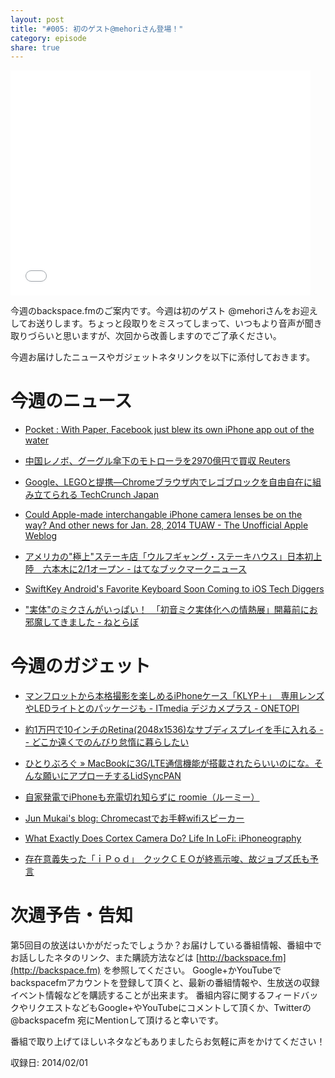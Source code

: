 ```yaml
---
layout: post
title: "#005: 初のゲスト@mehoriさん登場！"
category: episode
share: true
---
```


<p><iframe width="480" height="360" src="//www.youtube.com/embed/Zv_q8oiB-24" frameborder="0" allowfullscreen></iframe></p>

今週のbackspace.fmのご案内です。今週は初のゲスト @mehoriさんをお迎えしてお送りします。ちょっと段取りをミスってしまって、いつもより音声が聞き取りづらいと思いますが、次回から改善しますのでご了承ください。

今週お届けしたニュースやガジェットネタリンクを以下に添付しておきます。

今週のニュース
=============
- [Pocket : With Paper, Facebook just blew its own iPhone app out of the water](http://getpocket.com/a/read/535412495)

- [中国レノボ、グーグル傘下のモトローラを2970億円で買収  Reuters](http://jp.reuters.com/article/topNews/idJPTYEA0S08520140130)

- [Google、LEGOと提携―Chromeブラウザ内でレゴブロックを自由自在に組み立てられる  TechCrunch Japan](http://jp.techcrunch.com/2014/01/29/20140128google-chrome-now-lets-you-play-with-lego-in-the-browser/)

- [Could Apple-made interchangable iPhone camera lenses be on the way? And other news for Jan. 28, 2014  TUAW - The Unofficial Apple Weblog](http://www.tuaw.com/2014/01/28/could-apple-made-interchangable-iphone-camera-lenses-be-on-the-w/?ncid=rss_truncated)

- [アメリカの"極上"ステーキ店「ウルフギャング・ステーキハウス」日本初上陸　六本木に2/1オープン - はてなブックマークニュース](http://hatenanews.com/articles/201401/18518)

- [SwiftKey Android's Favorite Keyboard Soon Coming to iOS  Tech Diggers](http://tech-diggers.com/swiftkey-androids-favorite-keyboard-soon-coming-to-ios/)

- ["実体"のミクさんがいっぱい！　「初音ミク実体化への情熱展」開幕前にお邪魔してきました - ねとらぼ](http://nlab.itmedia.co.jp/nl/articles/1401/31/news049.html)


今週のガジェット
===============
- [マンフロットから本格撮影を楽しめるiPhoneケース「KLYP＋」　専用レンズやLEDライトとのパッケージも - ITmedia デジカメプラス - ONETOPI](http://1topi.jp/curator/mazzo/1401/31/447467)

- [約1万円で10インチのRetina(2048x1536)なサブディスプレイを手に入れる -- どこか遠くでのんびり怠惰に暮らしたい](http://misc.mat2uken.net/blog/2013/12/04/got_retina_sub_display_10000yen.html)

- [ひとりぶろぐ » MacBookに3G/LTE通信機能が搭載されたらいいのにな。そんな願いにアプローチするLidSyncPAN](http://hitoriblog.com/?p=22316)

- [自家発電でiPhoneも充電切れ知らずに  roomie（ルーミー）](http://www.roomie.jp/sp/2014/01/133734/)

- [Jun Mukai's blog: Chromecastでお手軽wifiスピーカー](http://blog.jmuk.org/2014/01/chromecastwifi.html?spref=fb&m=1)

- [What Exactly Does Cortex Camera Do?  Life In LoFi: iPhoneography](http://lifeinlofi.com/2013/02/06/what-does-cortex-camera-do/)

- [存在意義失った「ｉＰｏｄ」　クックＣＥＯが終焉示唆、故ジョブズ氏も予言](http://www.sankeibiz.jp/express/news/140131/exb1401310004000-n1.htm)


次週予告・告知
=============
第5回目の放送はいかがだったでしょうか？お届けしている番組情報、番組中でお話ししたネタのリンク、また購読方法などは [http://backspace.fm](http://backspace.fm) を参照してください。
Google+かYouTubeでbackspacefmアカウントを登録して頂くと、最新の番組情報や、生放送の収録イベント情報などを購読することが出来ます。
番組内容に関するフィードバックやリクエストなどもGoogle+やYouTubeにコメントして頂くか、Twitterの@backspacefm 宛にMentionして頂けると幸いです。

番組で取り上げてほしいネタなどもありましたらお気軽に声をかけてください！

収録日: 2014/02/01

